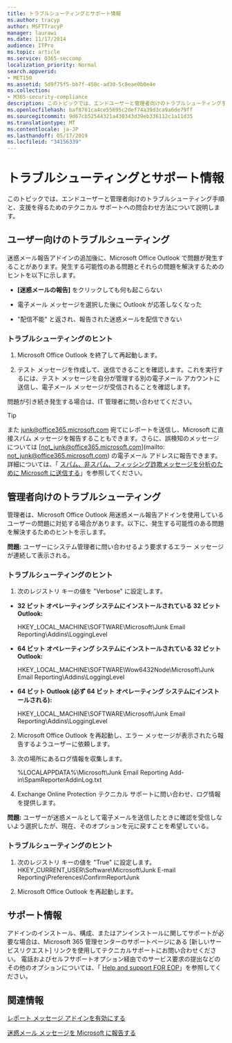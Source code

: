```yaml
---
title: トラブルシューティングとサポート情報
ms.author: tracyp
author: MSFTTracyP
manager: laurawi
ms.date: 11/17/2014
audience: ITPro
ms.topic: article
ms.service: O365-seccomp
localization_priority: Normal
search.appverid:
- MET150
ms.assetid: 5d9f75f5-bb7f-458c-ad30-5c8eae0b0e4e
ms.collection:
- M365-security-compliance
description: このトピックでは、エンドユーザーと管理者向けのトラブルシューティング手順と、支援を得るためのテクニカル サポートへの問合わせ方法について説明します。
ms.openlocfilehash: baf8761ca4ce55695c2def74a39d3ca9a6de79ff
ms.sourcegitcommit: 9d67cb52544321a430343d39eb336112c1a11d35
ms.translationtype: MT
ms.contentlocale: ja-JP
ms.lasthandoff: 05/17/2019
ms.locfileid: "34156339"
---
```

# <a name="troubleshooting-and-support-information"></a>トラブルシューティングとサポート情報

このトピックでは、エンドユーザーと管理者向けのトラブルシューティング手順と、支援を得るためのテクニカル サポートへの問合わせ方法について説明します。
  
## <a name="troubleshooting-for-users"></a>ユーザー向けのトラブルシューティング

迷惑メール報告アドインの追加後に、Microsoft Office Outlook で問題が発生することがあります。発生する可能性のある問題とそれらの問題を解決するためのヒントを以下に示します。 
  
- **[迷惑メールの報告]** をクリックしても何も起こらない
    
- 電子メール メッセージを選択した後に Outlook が応答しなくなった
    
- "配信不能" と返され、報告された迷惑メールを配信できない
    
### <a name="troubleshooting-tip"></a>トラブルシューティングのヒント

1. Microsoft Office Outlook を終了して再起動します。
    
2. テスト メッセージを作成して、送信できることを確認します。これを実行するには、テスト メッセージを自分が管理する別の電子メール アカウントに送信し、電子メール メッセージが受信されることを確認します。
    
問題が引き続き発生する場合は、IT 管理者に問い合わせてください。
  
> [!TIP]
> また [junk@office365.microsoft.com](mailto:junk@office365.microsoft.com) 宛てにレポートを送信し、Microsoft に直接スパム メッセージを報告することもできます。さらに、誤検知のメッセージについては [not_junk@office365.microsoft.com](mailto: not_junk@office365.microsoft.com) の電子メール アドレスに報告できます。詳細については、「 [スパム、非スパム、フィッシング詐欺メッセージを分析のために Microsoft に送信する](submit-spam-non-spam-and-phishing-scam-messages-to-microsoft-for-analysis.md)」を参照してください。 
  
## <a name="troubleshooting-for-administrators"></a>管理者向けのトラブルシューティング

管理者は、Microsoft Office Outlook 用迷惑メール報告アドインを使用しているユーザーの問題に対処する場合があります。以下に、発生する可能性のある問題を解決するためのヒントを示します。 
  
 **問題:** ユーザーにシステム管理者に問い合わせるよう要求するエラー メッセージが連続して表示される。 
  
### <a name="troubleshooting-tip"></a>トラブルシューティングのヒント

1. 次のレジストリ キーの値を "Verbose" に設定します。
    
  - **32 ビット オペレーティング システムにインストールされている 32 ビット Outlook:**
    
    HKEY_LOCAL_MACHINE\SOFTWARE\Microsoft\Junk Email Reporting\Addins\LoggingLevel
    
  - **64 ビット オペレーティング システムにインストールされている 32 ビット Outlook:**
    
    HKEY_LOCAL_MACHINE\SOFTWARE\Wow6432Node\Microsoft\Junk Email Reporting\Addins\LoggingLevel
    
  - **64 ビット Outlook (必ず 64 ビット オペレーティング システムにインストールされる):**
    
    HKEY_LOCAL_MACHINE\SOFTWARE\Microsoft\Junk Email Reporting\Addins\LoggingLevel
    
2. Microsoft Office Outlook を再起動し、エラー メッセージが表示されたら報告するようユーザーに依頼します。
    
3. 次の場所にあるログ情報を収集します。 
    
    %LOCALAPPDATA%\Microsoft\Junk Email Reporting Add-in\SpamReporterAddinLog.txt
    
4. Exchange Online Protection テクニカル サポートに問い合わせ、ログ情報を提供します。 
    
 **問題:** ユーザーが迷惑メールとして電子メールを送信したときに確認を受信しないよう選択したが、現在、そのオプションを元に戻すことを希望している。 
  
### <a name="troubleshooting-tip"></a>トラブルシューティングのヒント

1. 次のレジストリ キーの値を "True" に設定します。HKEY_CURRENT_USER\Software\Microsoft\Junk E-mail Reporting\Preferences\ConfirmReportJunk
    
2. Microsoft Office Outlook を再起動します。
    
## <a name="support-information"></a>サポート情報

アドインのインストール、構成、またはアンインストールに関してサポートが必要な場合は、Microsoft 365 管理センターのサポートページにある [新しいサービスリクエスト] リンクを使用してテクニカルサポートにお問い合わせください。 電話およびセルフサポートオプション経由でのサービス要求の提出などのその他のオプションについては、「 [Help and support FOR EOP](eop/help-and-support-for-eop.md)」を参照してください。
  
## <a name="for-more-information"></a>関連情報

[レポート メッセージ アドインを有効にする](https://support.office.com/article/4250c4bc-6102-420b-9e0a-a95064837676)
  
[迷惑メール メッセージを Microsoft に報告する](report-junk-email-messages-to-microsoft.md)
  

